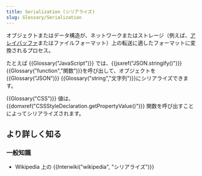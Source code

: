 ```yaml
---
title: Serialization (シリアライズ)
slug: Glossary/Serialization
---
```


オブジェクトまたはデータ構造が、ネットワークまたはストレージ（例えば、[アレイバッファ](/ja/docs/Web/JavaScript/Reference/Global_Objects/ArrayBuffer)またはファイルフォーマット）上の転送に適したフォーマットに変換されるプロセス。

たとえば {{Glossary("JavaScript")}} では、{{jsxref("JSON.stringify()")}} {{Glossary("function","関数")}}を呼び出して、オブジェクトを {{Glossary("JSON")}} {{Glossary("string","文字列")}}にシリアライズできます。

{{Glossary("CSS")}} 値は、{{domxref("CSSStyleDeclaration.getPropertyValue()")}} 関数を呼び出すことによってシリアライズされます。

## より詳しく知る

### 一般知識

- Wikipedia 上の {{Interwiki("wikipedia", "シリアライズ")}}
